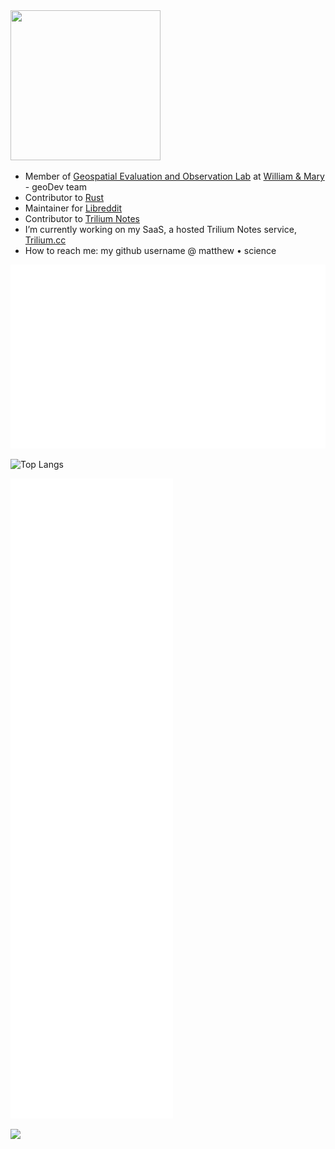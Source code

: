 <img src="https://geolab.wm.edu/assets/images/geoLabLogo_500_500.png" width="240" height="240" />


- Member of [Geospatial Evaluation and Observation Lab](https://geolab.wm.edu/) at [William & Mary](https://www.wm.edu) - geoDev team
- Contributor to [Rust](https://github.com/rust-lang/rust)
- Maintainer for [Libreddit](https://github.com/libreddit/libreddit/)
- Contributor to [Trilium Notes](https://github.com/zadam/trilium)
- I’m currently working on my SaaS, a hosted Trilium Notes service, [Trilium.cc](https://trilium.cc/paid-hosting)
- How to reach me: my github username @ matthew • science

![](https://raw.githubusercontent.com/sigaloid/stats/master/generated/overview.svg#gh-dark-mode-only)

![Top Langs](https://github-readme-stats.vercel.app/api/top-langs/?username=sigaloid&layout=compact&hide=html&theme=cobalt&exclude_repo=newGamestonkTerminal)

![Stats](https://raw.githubusercontent.com/sigaloid/sigaloid/main/github-metrics.svg)

![](https://hit.yhype.me/github/profile?user_id=69441971)

